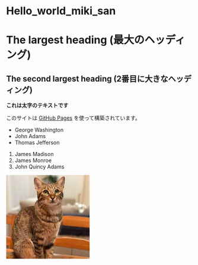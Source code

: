 # Hello_world_miki_san

# The largest heading (最大のヘッディング)
## The second largest heading (2番目に大きなヘッディング)

**これは太字のテキストです**

このサイトは [GitHub Pages](https://pages.github.com/) を使って構築されています。

- George Washington
- John Adams
- Thomas Jefferson

1. James Madison
2. James Monroe
3. John Quincy Adams

![alt内容（マウスカーソルが当たったときの表示テキスト）](images/1.jpg)
